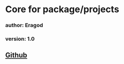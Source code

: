# Core for package/projects

### author: Eragod
### version: 1.0


## [Github](https://github.com/Eragod/ErCore)
